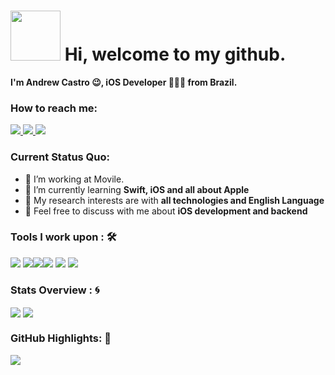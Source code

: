 <div >
<h1>
<img src="https://octodex.github.com/images/daftpunktocat-guy.gif" height="80" width="80"/>    Hi, welcome to my github.
</h1> 
</div>
<b>I'm Andrew Castro 😉, iOS Developer 👨🏻‍💻 from Brazil.</b>

### How to reach me: 
<a href="mailto: swiftbydrew@gmail.com">
<img src="https://img.shields.io/badge/-swiftbydrew@gmail.com-7B83EB?&style=for-the-badge&logo=gmail&logoColor=white">
</a>  
<a href="https://twitter.com/swiftbydrew">
  <img src="https://img.shields.io/badge/@swiftbydrew_-%23E4405F.svg?&style=for-the-badge&logo=twitter&logoColor=white">
</a>  
<a href="https://www.linkedin.com/in/andrew-castro-17596b144/">
  <img src="https://img.shields.io/badge/andrew-%230077B5.svg?&style=for-the-badge&logo=linkedin&logoColor=white" >
</a>  

### Current Status Quo:

- 💼 I’m working at Movile.
- 🌱 I’m currently learning <strong>Swift, iOS and all about Apple</strong>
- 🤔 My research interests are with <strong>all technologies and English Language</strong>
- 💬 Feel free to discuss with me about <strong>iOS development and backend</strong>

### Tools I work upon : 🛠

<img src="https://camo.githubusercontent.com/46a92c19cd603cfe5b96b7a68d8bf41b4cd138ee69c2d26a8c717edad472070e/68747470733a2f2f696d672e736869656c64732e696f2f7374617469632f76313f7374796c653d666f722d7468652d6261646765266d6573736167653d537769667426636f6c6f723d463035313338266c6f676f3d5377696674266c6f676f436f6c6f723d464646464646266c6162656c3d"> <img src="https://camo.githubusercontent.com/305fb72a81013adc57cc021e3e2fac58724dcad99918435c5f9c0bc2ad9669cd/68747470733a2f2f696d672e736869656c64732e696f2f7374617469632f76313f7374796c653d666f722d7468652d6261646765266d6573736167653d4769744b72616b656e26636f6c6f723d313739323837266c6f676f3d4769744b72616b656e266c6f676f436f6c6f723d464646464646266c6162656c3d"><img src="https://camo.githubusercontent.com/95900cde890a26bb00d39efb39a0047d253ffe5fef66f19c10b351378f459e2d/68747470733a2f2f696d672e736869656c64732e696f2f7374617469632f76313f7374796c653d666f722d7468652d6261646765266d6573736167653d4769744c616226636f6c6f723d464336443236266c6f676f3d4769744c6162266c6f676f436f6c6f723d464646464646266c6162656c3d"><img src="https://camo.githubusercontent.com/562a5e003efc1d5671c6dbb1e787e6b9e98c32bd20441b73487bda80a26ad137/68747470733a2f2f696d672e736869656c64732e696f2f7374617469632f76313f7374796c653d666f722d7468652d6261646765266d6573736167653d4170706c6526636f6c6f723d303030303030266c6f676f3d4170706c65266c6f676f436f6c6f723d464646464646266c6162656c3d">   <img src="https://img.shields.io/badge/git%20-%23F05032.svg?&style=for-the-badge&logo=git&logoColor=white"/>   <img src="http://img.shields.io/badge/-VS%20Code-000000?style=for-the-badge&logo=Visual-studio-code&logoColor=blue"> 

### Stats Overview : :cyclone:
<img align="center" src="https://github-readme-stats.vercel.app/api?username=andrewaxx&show_icons=true&count_private=true&hide=stars&include_all_commits=false&theme=material-palenight" />
<img align="center" src="https://github-profile-trophy.vercel.app/?username=andrewaxx&theme=dracula&no-bg=true&row=1"/>


### GitHub Highlights: :blossom:
<!-- <a href="">
  <img align="center" src="https://github-readme-stats.vercel.app/api/top-langs/?username=andrewaxx&langs_count=8&layout=compact&theme=material-palenight&hide=html,Tcl" />
</a> -->
<a href="">
  <img align="center" src="http://github-readme-streak-stats.herokuapp.com?user=andrewaxx&theme=material-palenight"/>
</a>

